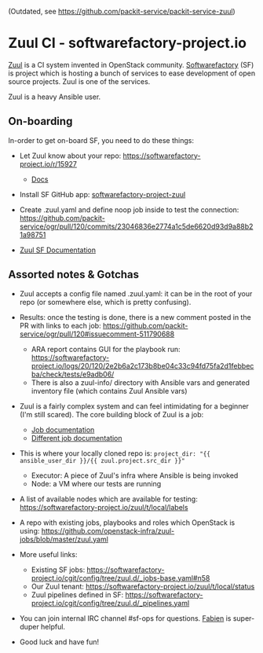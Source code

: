 (Outdated, see https://github.com/packit-service/packit-service-zuul)

# Zuul CI - softwarefactory-project.io

[Zuul](https://zuul-ci.org/) is a CI system invented in OpenStack community.
[Softwarefactory](https://softwarefactory-project.io) (SF) is project which is hosting a bunch of services to ease
development of open source projects. Zuul is one of the services.

Zuul is a heavy Ansible user.

## On-boarding

In-order to get on-board SF, you need to do these things:

- Let Zuul know about your repo: https://softwarefactory-project.io/r/15927

  - [Docs](https://ansible.softwarefactory-project.io/docs/user/config_repo.html#config-repo)

- Install SF GitHub app: [softwarefactory-project-zuul](https://github.com/apps/softwarefactory-project-zuul)

- Create .zuul.yaml and define noop job inside to test the connection: https://github.com/packit-service/ogr/pull/120/commits/23046836e2774a1c5de6620d93d9a88b21a98751

- [Zuul SF Documentation](https://ansible.softwarefactory-project.io/docs/user/zuul_user.html)

## Assorted notes & Gotchas

- Zuul accepts a config file named .zuul.yaml: it can be in the root of your repo (or somewhere else, which is pretty confusing).

- Results: once the testing is done, there is a new comment posted in the PR with links to each job: https://github.com/packit-service/ogr/pull/120#issuecomment-511790688

  - ARA report contains GUI for the playbook run: https://softwarefactory-project.io/logs/20/120/2e2b6a2c173b8be04c33c94fd75fa2d1febbecba/check/tests/e9adb06/
  - There is also a zuul-info/ directory with Ansible vars and generated inventory file (which contains Zuul Ansible vars)

- Zuul is a fairly complex system and can feel intimidating for a beginner (I'm still scared). The core building block of Zuul is a job:

  - [Job documentation](https://zuul-ci.org/docs/zuul/user/config.html#job)
  - [Different job documentation](https://zuul-ci.org/docs/zuul/user/jobs.html#job-content)

- This is where your locally cloned repo is: `project_dir: "{{ ansible_user_dir }}/{{ zuul.project.src_dir }}"`

  - Executor: A piece of Zuul's infra where Ansible is being invoked
  - Node: a VM where our tests are running

- A list of available nodes which are available for testing: https://softwarefactory-project.io/zuul/t/local/labels

- A repo with existing jobs, playbooks and roles which OpenStack is using: https://github.com/openstack-infra/zuul-jobs/blob/master/zuul.yaml

- More useful links:

  - Existing SF jobs: https://softwarefactory-project.io/cgit/config/tree/zuul.d/_jobs-base.yaml#n58
  - Our Zuul tenant: https://softwarefactory-project.io/zuul/t/local/status
  - Zuul pipelines defined in SF: https://softwarefactory-project.io/cgit/config/tree/zuul.d/_pipelines.yaml

- You can join internal IRC channel #sf-ops for questions. [Fabien](https://github.com/morucci) is super-duper helpful.

- Good luck and have fun!
